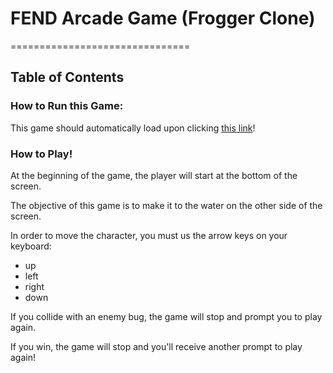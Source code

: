 # FEND Arcade Game (Frogger Clone)
===============================
## Table of Contents


### How to Run this Game:

This game should automatically load upon clicking [this link](
https://htmlpreview.github.io/?https://github.com/RobGoelz/GWG-challenge/blob/master/frontend-nanodegree-arcade-game/index.html)!

### How to Play!

At the beginning of the game, the player will start at the bottom of the screen.

The objective of this game is to make it to the water on the other side of the
screen.

In order to move the character, you must us the arrow keys on your keyboard:
- up
- left
- right
- down

If you collide with an enemy bug, the game will stop and prompt you to play
again.

If you win, the game will stop and you'll receive another prompt to play again!
